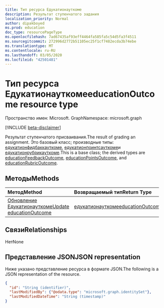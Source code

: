 ```yaml
---
title: Тип ресурса Едукатионауткоме
description: Результат ступенчатого задания
localization_priority: Normal
author: dipakboyed
ms.prod: education
doc_type: resourcePageType
ms.openlocfilehash: 7ad67435af93eff4464fa585fa5c54d5fa3f4511
ms.sourcegitcommit: 272996d2772b51105ec25f1cf7482ecda3b74ebe
ms.translationtype: MT
ms.contentlocale: ru-RU
ms.lasthandoff: 03/05/2020
ms.locfileid: "42501481"
---
```

# <a name="educationoutcome-resource-type"></a><span data-ttu-id="92454-103">Тип ресурса Едукатионауткоме</span><span class="sxs-lookup"><span data-stu-id="92454-103">educationOutcome resource type</span></span>

<span data-ttu-id="92454-104">Пространство имен: Microsoft. Graph</span><span class="sxs-lookup"><span data-stu-id="92454-104">Namespace: microsoft.graph</span></span>

[!INCLUDE [beta-disclaimer](../../includes/beta-disclaimer.md)]

<span data-ttu-id="92454-105">Результат ступенчатого присваивания.</span><span class="sxs-lookup"><span data-stu-id="92454-105">The result of grading an assignment.</span></span> <span data-ttu-id="92454-106">Это базовый класс; производные типы: [едукатионфидбаккауткоме](educationfeedbackoutcome.md), [едукатионпоинтсауткоме](educationpointsoutcome.md)и [едукатионрубрикауткоме](educationrubricoutcome.md).</span><span class="sxs-lookup"><span data-stu-id="92454-106">This is a base class; the derived types are [educationFeedbackOutcome](educationfeedbackoutcome.md), [educationPointsOutcome](educationpointsoutcome.md), and [educationRubricOutcome](educationrubricoutcome.md).</span></span>

## <a name="methods"></a><span data-ttu-id="92454-107">Методы</span><span class="sxs-lookup"><span data-stu-id="92454-107">Methods</span></span>

| <span data-ttu-id="92454-108">Метод</span><span class="sxs-lookup"><span data-stu-id="92454-108">Method</span></span>       | <span data-ttu-id="92454-109">Возвращаемый тип</span><span class="sxs-lookup"><span data-stu-id="92454-109">Return Type</span></span> | <span data-ttu-id="92454-110">Описание</span><span class="sxs-lookup"><span data-stu-id="92454-110">Description</span></span> |
|:-------------|:------------|:------------|
| [<span data-ttu-id="92454-111">Обновление Едукатионауткоме</span><span class="sxs-lookup"><span data-stu-id="92454-111">Update educationOutcome</span></span>](../api/educationoutcome-update.md) | [<span data-ttu-id="92454-112">едукатионауткоме</span><span class="sxs-lookup"><span data-stu-id="92454-112">educationOutcome</span></span>](educationoutcome.md) | <span data-ttu-id="92454-113">Обновление объекта Едукатионауткоме.</span><span class="sxs-lookup"><span data-stu-id="92454-113">Update educationOutcome object.</span></span> |

## <a name="relationships"></a><span data-ttu-id="92454-114">Связи</span><span class="sxs-lookup"><span data-stu-id="92454-114">Relationships</span></span>

<span data-ttu-id="92454-115">Нет</span><span class="sxs-lookup"><span data-stu-id="92454-115">None</span></span>

## <a name="json-representation"></a><span data-ttu-id="92454-116">Представление JSON</span><span class="sxs-lookup"><span data-stu-id="92454-116">JSON representation</span></span>

<span data-ttu-id="92454-117">Ниже указано представление ресурса в формате JSON.</span><span class="sxs-lookup"><span data-stu-id="92454-117">The following is a JSON representation of the resource.</span></span>

<!-- {
  "blockType": "resource",
  "optionalProperties": [

  ],
  "@odata.type": "microsoft.graph.educationOutcome",
  "baseType": "",
  "keyProperty": "id"
}-->

```json
{
  "id": "String (identifier)",
  "lastModifiedBy": {"@odata.type": "microsoft.graph.identitySet"},
  "lastModifiedDateTime": "String (timestamp)"
}
```

<!-- uuid: 16cd6b66-4b1a-43a1-adaf-3a886856ed98
2019-02-04 14:57:30 UTC -->
<!-- {
  "type": "#page.annotation",
  "description": "educationOutcome resource",
  "keywords": "",
  "section": "documentation",
  "tocPath": ""
}-->